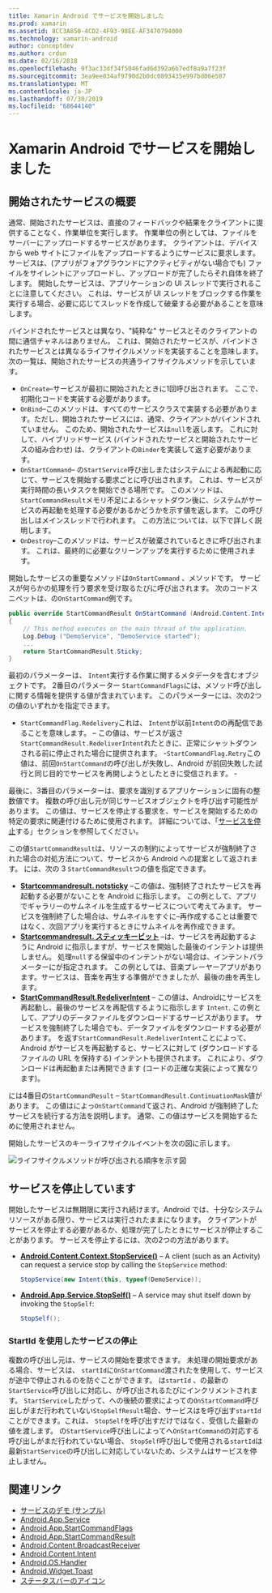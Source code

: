 ```yaml
---
title: Xamarin Android でサービスを開始しました
ms.prod: xamarin
ms.assetid: 8CC3A850-4CD2-4F93-98EE-AF3470794000
ms.technology: xamarin-android
author: conceptdev
ms.author: crdun
ms.date: 02/16/2018
ms.openlocfilehash: 9f3ac33df34f5046fad6d392a6b7edf8a9a7f23f
ms.sourcegitcommit: 3ea9ee034af9790d2b0dc0893435e997bd06e587
ms.translationtype: MT
ms.contentlocale: ja-JP
ms.lasthandoff: 07/30/2019
ms.locfileid: "68644140"
---
```

# <a name="started-services-with-xamarinandroid"></a>Xamarin Android でサービスを開始しました

## <a name="started-services-overview"></a>開始されたサービスの概要

通常、開始されたサービスは、直接のフィードバックや結果をクライアントに提供することなく、作業単位を実行します。 作業単位の例としては、ファイルをサーバーにアップロードするサービスがあります。 クライアントは、デバイスから web サイトにファイルをアップロードするようにサービスに要求します。 サービスは、(アプリがフォアグラウンドにアクティビティがない場合でも) ファイルをサイレントにアップロードし、アップロードが完了したらそれ自体を終了します。 開始したサービスは、アプリケーションの UI スレッドで実行されることに注意してください。 これは、サービスが UI スレッドをブロックする作業を実行する場合、必要に応じてスレッドを作成して破棄する必要があることを意味します。

バインドされたサービスとは異なり、"純粋な" サービスとそのクライアントの間に通信チャネルはありません。 これは、開始されたサービスが、バインドされたサービスとは異なるライフサイクルメソッドを実装することを意味します。 次の一覧は、開始されたサービスの共通ライフサイクルメソッドを示しています。

- `OnCreate`&ndash;サービスが最初に開始されたときに1回呼び出されます。 ここで、初期化コードを実装する必要があります。
- `OnBind`&ndash;このメソッドは、すべてのサービスクラスで実装する必要があります。ただし、開始されたサービスには、通常、クライアントがバインドされていません。 このため、開始されたサービスは`null`を返します。 これに対して、ハイブリッドサービス (バインドされたサービスと開始されたサービスの組み合わせ) は、クライアントの`Binder`を実装して返す必要があります。
- `OnStartCommand`&ndash; の`StartService`呼び出しまたはシステムによる再起動に応じて、サービスを開始する要求ごとに呼び出されます。 これは、サービスが実行時間の長いタスクを開始できる場所です。 このメソッドは、 `StartCommandResult`メモリ不足によるシャットダウン後に、システムがサービスの再起動を処理する必要があるかどうかを示す値を返します。 この呼び出しはメインスレッドで行われます。 この方法については、以下で詳しく説明します。
- `OnDestroy`&ndash;このメソッドは、サービスが破棄されているときに呼び出されます。 これは、最終的に必要なクリーンアップを実行するために使用されます。

開始したサービスの重要なメソッドは`OnStartCommand` 、メソッドです。 サービスが何らかの処理を行う要求を受け取るたびに呼び出されます。 次のコードスニペットは、の`OnStartCommand`例です。 

```csharp
public override StartCommandResult OnStartCommand (Android.Content.Intent intent, StartCommandFlags flags, int startId)
{
    // This method executes on the main thread of the application.
    Log.Debug ("DemoService", "DemoService started");
    ...
    return StartCommandResult.Sticky;
}
```

最初のパラメーターは、 `Intent`実行する作業に関するメタデータを含むオブジェクトです。 2番目のパラメーター `StartCommandFlags`には、メソッド呼び出しに関する情報を提供する値が含まれています。 このパラメーターには、次の2つの値のいずれかを指定できます。

- `StartCommandFlag.Redelivery`これは、 `Intent`が以前`Intent`のの再配信であることを意味します。 &ndash; この値は、サービスが返さ`StartCommandResult.RedeliverIntent`れたときに、正常にシャットダウンされる前に停止された場合に提供されます。
-`StartCommandFlag.Retry`この値は、前回`OnStartCommand`の呼び出しが失敗し、Android が前回失敗した試行と同じ目的でサービスを再開しようとしたときに受信されます。 &dash;
 
最後に、3番目のパラメーターは、要求を識別するアプリケーションに固有の整数値です。 複数の呼び出し元が同じサービスオブジェクトを呼び出す可能性があります。 この値は、サービスを停止する要求を、サービスを開始するための特定の要求に関連付けるために使用されます。 詳細については、「[サービスを停止](#Stopping_the_Service)する」セクションを参照してください。 

この値`StartCommandResult`は、リソースの制約によってサービスが強制終了された場合の対処方法について、サービスから Android への提案として返されます。 には、次の 3 `StartCommandResult`つの値を指定できます。

- **[Startcommandresult. notsticky](xref:Android.App.StartCommandResult.NotSticky)** &ndash;この値は、強制終了されたサービスを再起動する必要がないことを Android に指示します。 この例として、アプリでギャラリーのサムネイルを生成するサービスについて考えてみます。 サービスを強制終了した場合は、サムネイルをすぐに&ndash;再作成することは重要ではなく、次回アプリを実行するときにサムネイルを再作成できます。
- **[Startcommandresult. スティッキービット](xref:Android.App.StartCommandResult.Sticky)** &ndash;は、サービスを再起動するように Android に指示しますが、サービスを開始した最後のインテントは提供しません。 処理`null`する保留中のインテントがない場合は、インテントパラメーターにが指定されます。 この例としては、音楽プレーヤーアプリがあります。サービスは、音楽を再生する準備ができましたが、最後の曲を再生します。
- **[StartCommandResult.RedeliverIntent](xref:Android.App.StartCommandResult.RedeliverIntent)** &ndash; この値は、Androidにサービスを再起動し、最後のサービスを再配信するように指示します `Intent`. この例として、アプリのデータファイルをダウンロードするサービスがあります。 サービスを強制終了した場合でも、データファイルをダウンロードする必要があります。 を返す`StartCommandResult.RedeliverIntent`ことによって、Android がサービスを再起動すると、サービスに対して (ダウンロードするファイルの URL を保持する) インテントも提供されます。 これにより、ダウンロードは再起動または再開できます (コードの正確な実装によって異なります)。

には4番目の`StartCommandResult` &ndash; `StartCommandResult.ContinuationMask`値があります。 この値はによっ`OnStartCommand`て返され、Android が強制終了したサービスを続行する方法を説明します。 通常、この値はサービスを開始するために使用されません。

開始したサービスのキーライフサイクルイベントを次の図に示します。 

![ライフサイクルメソッドが呼び出される順序を示す図](started-services-images/started-service-01.png "ライフサイクルメソッドが呼び出される順序を示す図。")

<a name="Stopping_the_Service" />

## <a name="stopping-the-service"></a>サービスを停止しています

開始したサービスは無期限に実行され続けます。Android では、十分なシステムリソースがある限り、サービスは実行されたままになります。 クライアントがサービスを停止する必要があるか、処理が完了したときにサービスが停止することがあります。 サービスを停止するには、次の2つの方法があります。 

- **[Android.Content.Context.StopService()](xref:Android.Content.Context.StopService*)** &ndash; A client (such as an Activity) can request a service stop by calling the `StopService` method:

    ```csharp
    StopService(new Intent(this, typeof(DemoService));
    ```

- **[Android.App.Service.StopSelf()](xref:Android.App.Service.StopSelf*)** &ndash; A service may shut itself down by invoking the `StopSelf`:

    ```csharp
    StopSelf();
    ```

### <a name="using-startid-to-stop-a-service"></a>StartId を使用したサービスの停止

複数の呼び出し元は、サービスの開始を要求できます。 未処理の開始要求がある場合、サービスは、 `startId`に`OnStartCommand`渡されたを使用して、サービスが途中で停止されるのを防ぐことができます。 は`startId` 、の最新の`StartService`呼び出しに対応し、が呼び出されるたびにインクリメントされます。 `StartService`したがって、への後続の要求によっての`OnStartCommand`呼び出しがまだ行われていない`StopSelfResult`場合、サービスはを呼び出す`startId`ことができます。これは、 `StopSelf`を呼び出すだけではなく、受信した最新の値を渡します。 の`StartService`呼び出しによってへ`OnStartCommand`の対応する呼び出しがまだ行われていない場合、 `StopSelf`呼び出しで使用される`startId`は最新`StartService`の呼び出しに対応していないため、システムはサービスを停止しません。

## <a name="related-links"></a>関連リンク

- [サービスのデモ (サンプル)](https://docs.microsoft.com/samples/xamarin/monodroid-samples/applicationfundamentals-servicesamples-startedservicesdemo)
- [Android.App.Service](xref:Android.App.Service)
- [Android.App.StartCommandFlags](xref:Android.App.StartCommandFlags)
- [Android.App.StartCommandResult](xref:Android.App.StartCommandResult)
- [Android.Content.BroadcastReceiver](xref:Android.Content.BroadcastReceiver)
- [Android.Content.Intent](xref:Android.Content.Intent)
- [Android.OS.Handler](xref:Android.OS.Handler)
- [Android.Widget.Toast](xref:Android.Widget.Toast)
- [ステータスバーのアイコン](https://developer.android.com/guide/practices/ui_guidelines/icon_design_status_bar.html)
